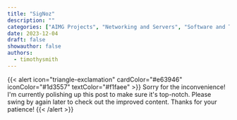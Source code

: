 ```yaml
---
title: "SigNoz"
description: ""
categories: ["AIMG Projects", "Networking and Servers", "Software and Tools", "Virtualization"]
date: 2023-12-04
draft: false
showauthor: false
authors:
  - timothysmith
---
```

{{< alert icon="triangle-exclamation" cardColor="#e63946" iconColor="#1d3557" textColor="#f1faee" >}}
Sorry for the inconvenience! I'm currently polishing up this post to make sure it's top-notch. Please swing by again later to check out the improved content. Thanks for your patience!
{{< /alert >}}